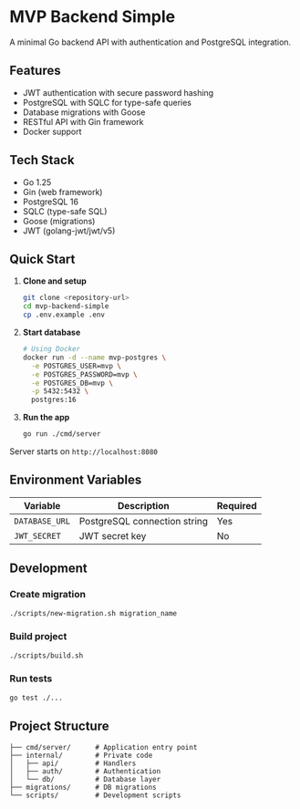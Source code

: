 # MVP Backend Simple

A minimal Go backend API with authentication and PostgreSQL integration.

## Features

- JWT authentication with secure password hashing
- PostgreSQL with SQLC for type-safe queries
- Database migrations with Goose
- RESTful API with Gin framework
- Docker support

## Tech Stack

- Go 1.25
- Gin (web framework)
- PostgreSQL 16
- SQLC (type-safe SQL)
- Goose (migrations)
- JWT (golang-jwt/jwt/v5)

## Quick Start

1. **Clone and setup**
   ```bash
   git clone <repository-url>
   cd mvp-backend-simple
   cp .env.example .env
   ```

2. **Start database**
   ```bash
   # Using Docker
   docker run -d --name mvp-postgres \
     -e POSTGRES_USER=mvp \
     -e POSTGRES_PASSWORD=mvp \
     -e POSTGRES_DB=mvp \
     -p 5432:5432 \
     postgres:16
   ```

3. **Run the app**
   ```bash
   go run ./cmd/server
   ```

Server starts on `http://localhost:8080`

## Environment Variables

| Variable | Description | Required |
|----------|-------------|----------|
| `DATABASE_URL` | PostgreSQL connection string | Yes |
| `JWT_SECRET` | JWT secret key | No |

## Development

### Create migration
```bash
./scripts/new-migration.sh migration_name
```

### Build project
```bash
./scripts/build.sh
```

### Run tests
```bash
go test ./...
```

## Project Structure

```
├── cmd/server/      # Application entry point
├── internal/        # Private code
│   ├── api/         # Handlers
│   ├── auth/        # Authentication
│   └── db/          # Database layer
├── migrations/      # DB migrations
└── scripts/         # Development scripts
```
